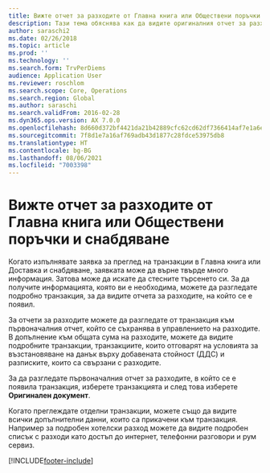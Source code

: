 ```yaml
---
title: Вижте отчет за разходите от Главна книга или Обществени поръчки и снабдяване
description: Тази тема обяснява как да видите оригиналния отчет за разходите, в който се е появила транзакция.
author: saraschi2
ms.date: 02/26/2018
ms.topic: article
ms.prod: ''
ms.technology: ''
ms.search.form: TrvPerDiems
audience: Application User
ms.reviewer: roschlom
ms.search.scope: Core, Operations
ms.search.region: Global
ms.author: saraschi
ms.search.validFrom: 2016-02-28
ms.dyn365.ops.version: AX 7.0.0
ms.openlocfilehash: 8d660d372bf4421da21b42889cfc62cd62df7366414af7e1a6efe4747033a29b
ms.sourcegitcommit: 7f8d1e7a16af769adb43d1877c28fdce53975db8
ms.translationtype: HT
ms.contentlocale: bg-BG
ms.lasthandoff: 08/06/2021
ms.locfileid: "7003398"
---
```

# <a name="view-an-expense-report-from-general-ledger-or-procurement-and-sourcing"></a>Вижте отчет за разходите от Главна книга или Обществени поръчки и снабдяване

Когато изпълнявате заявка за преглед на транзакции в Главна книга или Доставка и снабдяване, заявката може да върне твърде много информация. Затова може да искате да стесните търсенето си. За да получите информацията, която ви е необходима, можете да разгледате подробно транзакция, за да видите отчета за разходите, на който се е появил.

За отчети за разходите можете да разгледате от транзакция към първоначалния отчет, който се съхранява в управлението на разходите. В допълнение към общата сума на разходите, можете да видите подробните транзакции, транзакциите, които отговарят на условията за възстановяване на данък върху добавената стойност (ДДС) и разписките, които са свързани с разходите.

За да разгледате първоначалния отчет за разходите, в който се е появила транзакция, изберете транзакцията и след това изберете **Оригинален документ**.

Когато преглеждате отделни транзакции, можете също да видите всички допълнителни данни, които са прикачени към транзакция. Например за подробен хотелски разход можете да видите подробен списък с разходи като достъп до интернет, телефонни разговори и рум сервиз.


[!INCLUDE[footer-include](../includes/footer-banner.md)]